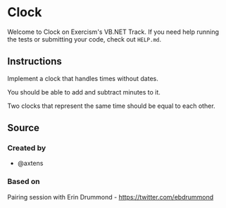 # Clock

Welcome to Clock on Exercism's VB.NET Track.
If you need help running the tests or submitting your code, check out `HELP.md`.

## Instructions

Implement a clock that handles times without dates.

You should be able to add and subtract minutes to it.

Two clocks that represent the same time should be equal to each other.

## Source

### Created by

- @axtens

### Based on

Pairing session with Erin Drummond - https://twitter.com/ebdrummond